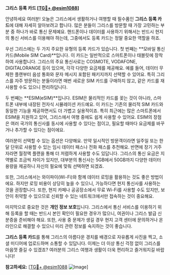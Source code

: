 **그리스 등록 카드 [[TG💪+ @esim1088](https://t.me/s/esim1088)]**

안녕하세요 여러분! 오늘은 그리스에서 생활하거나 여행할 때 필수품인 **그리스 등록 카드**에 대해 자세히 알아보려고 합니다. 많은 분들이 그리스를 방문할 때 가장 고민하는 부분 중 하나가 바로 통신 문제예요. 핸드폰이나 데이터를 사용하기 위해서는 반드시 현지의 통신 서비스를 이용해야 하는데, 그중에서도 등록 카드는 정말 중요한 역할을 하죠.

우선 그리스에는 두 가지 주요한 유형의 등록 카드가 있습니다. 첫 번째는 **모바일 통신 카드(Mobile SIM Card)**입니다. 이 카드는 일반적으로 스마트폰이나 태블릿에 장착하여 사용합니다. 그리스의 주요 통신사로는 COSMOTE, VODAFONE, DIGITALORANGE 등이 있으며, 각각 다양한 요금제를 제공해요. 예를 들어, 데이터 무제한 플랜부터 음성 통화와 문자 메시지 포함된 패키지까지 선택할 수 있어요. 특히 그리스를 자주 방문하는 분들이라면 매번 새로운 SIM 카드를 구매하지 않고, 같은 카드를 재사용할 수도 있으니 편리하답니다.

두 번째는 **ESIM(eSIM)**입니다. ESIM은 물리적인 카드를 꽂는 것이 아니라, 스마트폰 내부에 내장된 전자식 시뮬레이션 카드예요. 이 카드는 기존의 물리적 SIM 카드와 동일한 기능을 제공하면서도 더 가볍고 실용적이죠. 특히 최근에는 많은 스마트폰에서 ESIM을 지원하고 있어, 그리스에서 여행 중에도 쉽게 사용할 수 있어요. ESIM의 장점은 여러 국가의 통신사를 동시에 사용할 수 있다는 점이고, 필요할 때마다 요금제를 바꾸거나 추가할 수 있다는 점이에요.

여러분이 선택할 수 있는 옵션은 다양해요. 만약 일시적인 방문객이라면 일주일 또는 한 달 단위로 사용할 수 있는 임시 데이터 패스나 전화 패스를 추천해요. 반면에 장기 거주자라면 월정액 플랜을 통해 더 저렴하게 사용할 수도 있답니다. 그리스의 통신 요금은 지역별로 조금씩 차이가 있지만, 대부분의 통신사는 5GB에서 50GB까지 다양한 데이터 용량을 제공하니 자신의 필요에 맞춰 선택하면 되겠죠.

또한, 그리스에서는 와이파이(Wi-Fi)와 함께 데이터 로밍을 활용하는 것도 좋은 방법이에요. 하지만 로밍 비용이 상당히 높을 수 있으니, 가능하다면 현지 통신사를 사용하는 것을 권장합니다. 또한, 현지 카페나 공공장소에서 무료 Wi-Fi를 사용할 수도 있지만, 보안이 취약할 수 있으므로 신뢰할 수 있는 네트워크에서만 접속하는 것이 중요해요.

마지막으로 중요한 것은 **개인 정보 보호**입니다. 그리스에서 통신 서비스를 이용하기 위해 등록을 할 때는 반드시 본인 확인이 필요한 경우가 많으니, 여권이나 그리스 발급 신분증을 준비해야 해요. 또한, 사용 중 문제가 생길 경우 현지 고객 센터에 문의하거나 온라인으로 해결할 수 있으니 미리 관련 정보를 숙지하는 것이 좋습니다.

**그리스 등록 카드**를 통해 그리스의 아름다운 경치를 배경으로 자유롭게 사진을 찍고, 소셜 미디어에 업로드하며 소통할 수 있답니다. 이제는 더 이상 통신 걱정 없이 그리스를 마음껏 즐길 수 있겠죠? 여러분의 그리스 여행과 생활이 더욱 편리하고 즐거워지길 바랍니다!

**참고하세요:** [[TG💪+ @esim1088](https://t.me/s/esim1088) ![Image](https://i.postimg.cc/Y0z9fWf4/image.png)]